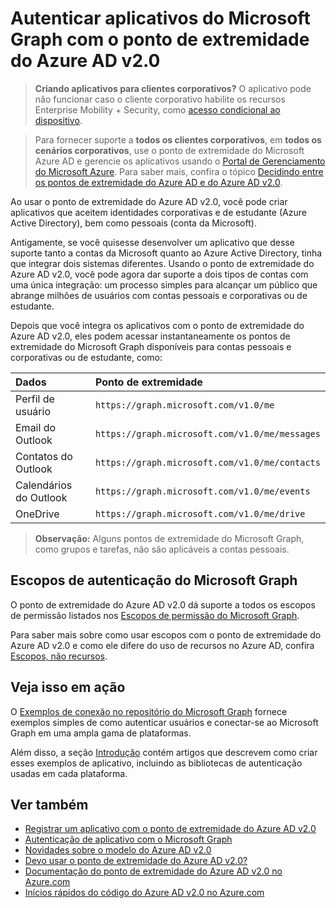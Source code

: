 # <a name="authenticate-microsoft-graph-apps-with-the-azure-ad-v2.0-endpoint"></a>Autenticar aplicativos do Microsoft Graph com o ponto de extremidade do Azure AD v2.0

> **Criando aplicativos para clientes corporativos?** O aplicativo pode não funcionar caso o cliente corporativo habilite os recursos Enterprise Mobility + Security, como <a href="https://azure.microsoft.com/en-us/documentation/articles/active-directory-conditional-access-device-policies/" target="_newtab">acesso condicional ao dispositivo</a>.  

> Para fornecer suporte a **todos os clientes corporativos**, em **todos os cenários corporativos**, use o ponto de extremidade do Microsoft Azure AD e gerencie os aplicativos usando o [Portal de Gerenciamento do Microsoft Azure](https://aka.ms/aadapplist). Para saber mais, confira o tópico [Decidindo entre os pontos de extremidade do Azure AD e do Azure AD v2.0](auth_overview.md#deciding-between-azure-ad-and-the-v2-authentication-endpoint).


Ao usar o ponto de extremidade do Azure AD v2.0, você pode criar aplicativos que aceitem identidades corporativas e de estudante (Azure Active Directory), bem como pessoais (conta da Microsoft).

Antigamente, se você quisesse desenvolver um aplicativo que desse suporte tanto a contas da Microsoft quanto ao Azure Active Directory, tinha que integrar dois sistemas diferentes. Usando o ponto de extremidade do Azure AD v2.0, você pode agora dar suporte a dois tipos de contas com uma única integração: um processo simples para alcançar um público que abrange milhões de usuários com contas pessoais e corporativas ou de estudante.  

Depois que você integra os aplicativos com o ponto de extremidade do Azure AD v2.0, eles podem acessar instantaneamente os pontos de extremidade do Microsoft Graph disponíveis para contas pessoais e corporativas ou de estudante, como: 

| Dados              | Ponto de extremidade                                       |
|:------------------|:-----------------------------------------------|
| Perfil de usuário      | `https://graph.microsoft.com/v1.0/me`          |
| Email do Outlook      | `https://graph.microsoft.com/v1.0/me/messages` |
| Contatos do Outlook  | `https://graph.microsoft.com/v1.0/me/contacts` |
| Calendários do Outlook | `https://graph.microsoft.com/v1.0/me/events`   |
| OneDrive          | `https://graph.microsoft.com/v1.0/me/drive`    |

 >**Observação:** Alguns pontos de extremidade do Microsoft Graph, como grupos e tarefas, não são aplicáveis a contas pessoais.  

## <a name="microsoft-graph-authentication-scopes"></a>Escopos de autenticação do Microsoft Graph

O ponto de extremidade do Azure AD v2.0 dá suporte a todos os escopos de permissão listados nos [Escopos de permissão do Microsoft Graph](permission_scopes.md). 

Para saber mais sobre como usar escopos com o ponto de extremidade do Azure AD v2.0 e como ele difere do uso de recursos no Azure AD, confira <a href="https://azure.microsoft.com/en-us/documentation/articles/active-directory-v2-compare/#scopes-not-resources" target="_newtab">Escopos, não recursos</a>.

## <a name="see-it-in-action"></a>Veja isso em ação

O [Exemplos de conexão no repositório do Microsoft Graph](https://github.com/microsoftgraph?utf8=%E2%9C%93&query=connect) fornece exemplos simples de como autenticar usuários e conectar-se ao Microsoft Graph em uma ampla gama de plataformas.

Além disso, a seção [Introdução](http://graph.microsoft.io/en-us/docs/platform/get-started) contém artigos que descrevem como criar esses exemplos de aplicativo, incluindo as bibliotecas de autenticação usadas em cada plataforma.

## <a name="see-also"></a>Ver também

- [Registrar um aplicativo com o ponto de extremidade do Azure AD v2.0](auth_register_app_v2.md)
- [Autenticação de aplicativo com o Microsoft Graph](auth_overview.md)
- <a href="https://azure.microsoft.com/en-us/documentation/articles/active-directory-v2-compare" target="_newtab">Novidades sobre o modelo do Azure AD v2.0</a>
- <a href="https://azure.microsoft.com/en-us/documentation/articles/active-directory-v2-limitations/" target="_newtab">Devo usar o ponto de extremidade do Azure AD v2.0?</a>
- <a href="https://azure.microsoft.com/en-us/documentation/articles/?product=active-directory&term=azure+ad+v2.0" target="_newtab">Documentação do ponto de extremidade do Azure AD v2.0 no Azure.com</a>
- <a href="https://azure.microsoft.com/en-us/documentation/articles/active-directory-v2-app-registration/#build-a-quick-start-app" target="_newtab">Inícios rápidos do código do Azure AD v2.0 no Azure.com</a>

